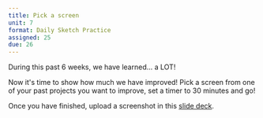```yaml
---
title: Pick a screen
unit: 7
format: Daily Sketch Practice
assigned: 25
due: 26
---
```

During this past 6 weeks, we have learned... a LOT! 

Now it's time to show how much we have improved! Pick a screen from one of your past projects you want to improve, set a timer to 30 minutes and go! 

Once you have finished, upload a screenshot in this [slide deck](https://drive.google.com/drive/folders/1BmhK_xfJWdTr7AATULLzl5HOAmIoOC8P).

